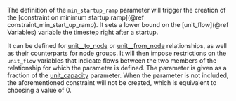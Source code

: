 The definition of the `min_startup_ramp` parameter will trigger the creation of the [constraint on minimum startup ramp](@ref constraint_min_start_up_ramp). It sets a lower bound on the [unit_flow](@ref Variables) variable the timestep right after a startup.

It can be defined for [unit__to_node](@ref) or [unit__from_node](@ref) relationships, as well as their counterparts for node groups. It will then impose restrictions on the `unit_flow` variables that indicate flows between the two members of the relationship for which the parameter is defined. The parameter is given as a fraction of the [unit\_capacity](@ref) parameter. When the parameter is not included, the aforementioned constraint will not be created, which is equivalent to choosing a value of 0.
